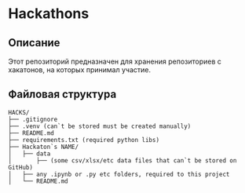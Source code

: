 # Hackathons

## Описание

Этот репозиторий предназначен для хранения репозиториев с хакатонов, на которых принимал участие. 

## Файловая структура

```plaintext
HACKS/
├── .gitignore 
├── .venv (can`t be stored must be created manually)
├── README.md
├── requirements.txt (required python libs)
├── Hackaton`s NAME/
│   ├── data
│    	├── (some csv/xlsx/etc data files that can`t be stored on GitHub)
│   ├── any .ipynb or .py etc folders, required to this project
│   └── README.md
```
